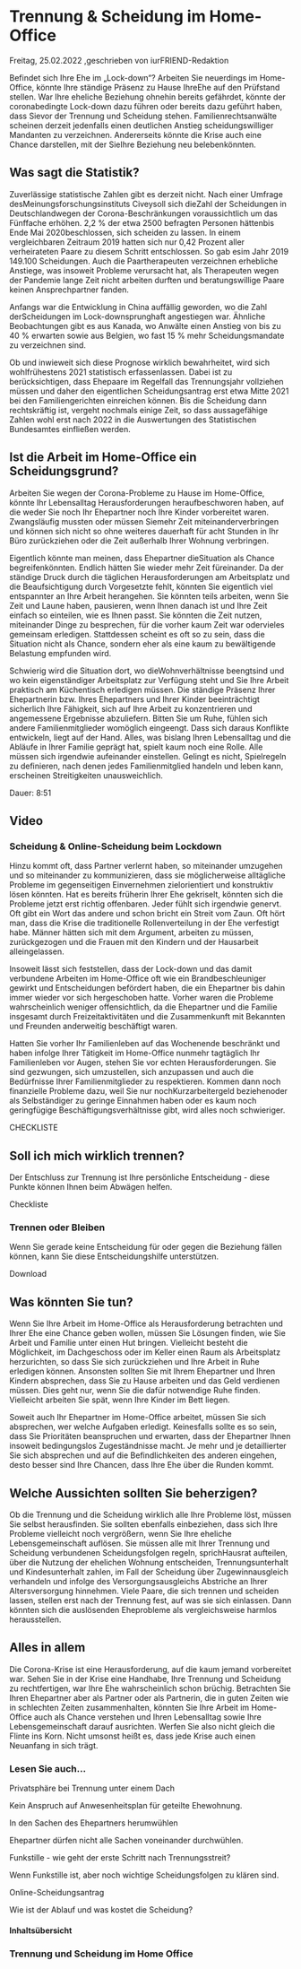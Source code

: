 # Trennung & Scheidung im Home-Office

Freitag, 25.02.2022 ,geschrieben von iurFRIEND-Redaktion

Befindet sich Ihre Ehe im „Lock-down“? Arbeiten Sie neuerdings im Home-Office, könnte Ihre ständige Präsenz zu Hause IhreEhe auf den Prüfstand stellen. War Ihre eheliche Beziehung ohnehin bereits gefährdet, könnte der coronabedingte Lock-down dazu führen oder bereits dazu geführt haben, dass Sievor der Trennung und Scheidung stehen. Familienrechtsanwälte scheinen derzeit jedenfalls einen deutlichen Anstieg scheidungswilliger Mandanten zu verzeichnen. Andererseits könnte die Krise auch eine Chance darstellen, mit der SieIhre Beziehung neu belebenkönnten.

## Was sagt die Statistik?

Zuverlässige statistische Zahlen gibt es derzeit nicht. Nach einer Umfrage desMeinungsforschungsinstituts Civeysoll sich dieZahl der Scheidungen in Deutschlandwegen der Corona-Beschränkungen voraussichtlich um das Fünffache erhöhen. 2,2 % der etwa 2500 befragten Personen hättenbis Ende Mai 2020beschlossen, sich scheiden zu lassen. In einem vergleichbaren Zeitraum 2019 hatten sich nur 0,42 Prozent aller verheirateten Paare zu diesem Schritt entschlossen. So gab esim Jahr 2019 149.100 Scheidungen. Auch die Paartherapeuten verzeichnen erhebliche Anstiege, was insoweit Probleme verursacht hat, als Therapeuten wegen der Pandemie lange Zeit nicht arbeiten durften und beratungswillige Paare keinen Ansprechpartner fanden.

Anfangs war die Entwicklung in China auffällig geworden, wo die Zahl derScheidungen im Lock-downsprunghaft angestiegen war. Ähnliche Beobachtungen gibt es aus Kanada, wo Anwälte einen Anstieg von bis zu 40 % erwarten sowie aus Belgien, wo fast 15 % mehr Scheidungsmandate zu verzeichnen sind.

Ob und inwieweit sich diese Prognose wirklich bewahrheitet, wird sich wohlfrühestens 2021 statistisch erfassenlassen. Dabei ist zu berücksichtigen, dass Ehepaare im Regelfall das Trennungsjahr vollziehen müssen und daher den eigentlichen Scheidungsantrag erst etwa Mitte 2021 bei den Familiengerichten einreichen können. Bis die Scheidung dann rechtskräftig ist, vergeht nochmals einige Zeit, so dass aussagefähige Zahlen wohl erst nach 2022 in die Auswertungen des Statistischen Bundesamtes einfließen werden.

## Ist die Arbeit im Home-Office ein Scheidungsgrund?

Arbeiten Sie wegen der Corona-Probleme zu Hause im Home-Office, könnte Ihr Lebensalltag Herausforderungen heraufbeschworen haben, auf die weder Sie noch Ihr Ehepartner noch Ihre Kinder vorbereitet waren. Zwangsläufig mussten oder müssen Siemehr Zeit miteinanderverbringen und können sich nicht so ohne weiteres dauerhaft für acht Stunden in Ihr Büro zurückziehen oder die Zeit außerhalb Ihrer Wohnung verbringen.

Eigentlich könnte man meinen, dass Ehepartner dieSituation als Chance begreifenkönnten. Endlich hätten Sie wieder mehr Zeit füreinander. Da der ständige Druck durch die täglichen Herausforderungen am Arbeitsplatz und die Beaufsichtigung durch Vorgesetzte fehlt, könnten Sie eigentlich viel entspannter an Ihre Arbeit herangehen. Sie könnten teils arbeiten, wenn Sie Zeit und Laune haben, pausieren, wenn Ihnen danach ist und Ihre Zeit einfach so einteilen, wie es Ihnen passt. Sie könnten die Zeit nutzen, miteinander Dinge zu besprechen, für die vorher kaum Zeit war odervieles gemeinsam erledigen. Stattdessen scheint es oft so zu sein, dass die Situation nicht als Chance, sondern eher als eine kaum zu bewältigende Belastung empfunden wird.

Schwierig wird die Situation dort, wo dieWohnverhältnisse beengtsind und wo kein eigenständiger Arbeitsplatz zur Verfügung steht und Sie Ihre Arbeit praktisch am Küchentisch erledigen müssen. Die ständige Präsenz Ihrer Ehepartnerin bzw. Ihres Ehepartners und Ihrer Kinder beeinträchtigt sicherlich Ihre Fähigkeit, sich auf Ihre Arbeit zu konzentrieren und angemessene Ergebnisse abzuliefern. Bitten Sie um Ruhe, fühlen sich andere Familienmitglieder womöglich eingeengt. Dass sich daraus Konflikte entwickeln, liegt auf der Hand. Alles, was bislang Ihren Lebensalltag und die Abläufe in Ihrer Familie geprägt hat, spielt kaum noch eine Rolle. Alle müssen sich irgendwie aufeinander einstellen. Gelingt es nicht, Spielregeln zu definieren, nach denen jedes Familienmitglied handeln und leben kann, erscheinen Streitigkeiten unausweichlich.

Dauer: 8:51

## Video

### Scheidung & Online-Scheidung beim Lockdown

Hinzu kommt oft, dass Partner verlernt haben, so miteinander umzugehen und so miteinander zu kommunizieren, dass sie möglicherweise alltägliche Probleme im gegenseitigen Einvernehmen zielorientiert und konstruktiv lösen könnten. Hat es bereits früherin Ihrer Ehe gekriselt, könnten sich die Probleme jetzt erst richtig offenbaren. Jeder fühlt sich irgendwie genervt. Oft gibt ein Wort das andere und schon bricht ein Streit vom Zaun. Oft hört man, dass die Krise die traditionelle Rollenverteilung in der Ehe verfestigt habe. Männer hätten sich mit dem Argument, arbeiten zu müssen, zurückgezogen und die Frauen mit den Kindern und der Hausarbeit alleingelassen.

Insoweit lässt sich feststellen, dass der Lock-down und das damit verbundene Arbeiten im Home-Office oft wie ein Brandbeschleuniger gewirkt und Entscheidungen befördert haben, die ein Ehepartner bis dahin immer wieder vor sich hergeschoben hatte. Vorher waren die Probleme wahrscheinlich weniger offensichtlich, da die Ehepartner und die Familie insgesamt durch Freizeitaktivitäten und die Zusammenkunft mit Bekannten und Freunden anderweitig beschäftigt waren.

Hatten Sie vorher Ihr Familienleben auf das Wochenende beschränkt und haben infolge Ihrer Tätigkeit im Home-Office nunmehr tagtäglich Ihr Familienleben vor Augen, stehen Sie vor echten Herausforderungen. Sie sind gezwungen, sich umzustellen, sich anzupassen und auch die Bedürfnisse Ihrer Familienmitglieder zu respektieren. Kommen dann noch finanzielle Probleme dazu, weil Sie nur nochKurzarbeitergeld beziehenoder als Selbständiger zu geringe Einnahmen haben oder es kaum noch geringfügige Beschäftigungsverhältnisse gibt, wird alles noch schwieriger.

CHECKLISTE

## Soll ich mich wirklich trennen?

Der Entschluss zur Trennung ist Ihre persönliche Entscheidung - diese Punkte können Ihnen beim Abwägen helfen.

Checkliste

### Trennen oder Bleiben

Wenn Sie gerade keine Entscheidung für oder gegen die Beziehung fällen können, kann Sie diese Entscheidungshilfe unterstützen.

Download

## Was könnten Sie tun?

Wenn Sie Ihre Arbeit im Home-Office als Herausforderung betrachten und Ihrer Ehe eine Chance geben wollen, müssen Sie Lösungen finden, wie Sie Arbeit und Familie unter einen Hut bringen. Vielleicht besteht die Möglichkeit, im Dachgeschoss oder im Keller einen Raum als Arbeitsplatz herzurichten, so dass Sie sich zurückziehen und Ihre Arbeit in Ruhe erledigen können. Ansonsten sollten Sie mit Ihrem Ehepartner und Ihren Kindern absprechen, dass Sie zu Hause arbeiten und das Geld verdienen müssen. Dies geht nur, wenn Sie die dafür notwendige Ruhe finden. Vielleicht arbeiten Sie spät, wenn Ihre Kinder im Bett liegen.

Soweit auch Ihr Ehepartner im Home-Office arbeitet, müssen Sie sich absprechen, wer welche Aufgaben erledigt. Keinesfalls sollte es so sein, dass Sie Prioritäten beanspruchen und erwarten, dass der Ehepartner Ihnen insoweit bedingungslos Zugeständnisse macht. Je mehr und je detaillierter Sie sich absprechen und auf die Befindlichkeiten des anderen eingehen, desto besser sind Ihre Chancen, dass Ihre Ehe über die Runden kommt.

## Welche Aussichten sollten Sie beherzigen?

Ob die Trennung und die Scheidung wirklich alle Ihre Probleme löst, müssen Sie selbst herausfinden. Sie sollten ebenfalls einbeziehen, dass sich Ihre Probleme vielleicht noch vergrößern, wenn Sie Ihre eheliche Lebensgemeinschaft auflösen. Sie müssen alle mit Ihrer Trennung und Scheidung verbundenen Scheidungsfolgen regeln, sprichHausrat aufteilen, über die Nutzung der ehelichen Wohnung entscheiden, Trennungsunterhalt und Kindesunterhalt zahlen, im Fall der Scheidung über Zugewinnausgleich verhandeln und infolge des Versorgungsausgleichs Abstriche an Ihrer Altersversorgung hinnehmen. Viele Paare, die sich trennen und scheiden lassen, stellen erst nach der Trennung fest, auf was sie sich einlassen. Dann könnten sich die auslösenden Eheprobleme als vergleichsweise harmlos herausstellen.

## Alles in allem

Die Corona-Krise ist eine Herausforderung, auf die kaum jemand vorbereitet war. Sehen Sie in der Krise eine Handhabe, Ihre Trennung und Scheidung zu rechtfertigen, war Ihre Ehe wahrscheinlich schon brüchig. Betrachten Sie Ihren Ehepartner aber als Partner oder als Partnerin, die in guten Zeiten wie in schlechten Zeiten zusammenhalten, könnten Sie Ihre Arbeit im Home-Office auch als Chance verstehen und Ihren Lebensalltag sowie Ihre Lebensgemeinschaft darauf ausrichten. Werfen Sie also nicht gleich die Flinte ins Korn. Nicht umsonst heißt es, dass jede Krise auch einen Neuanfang in sich trägt.

### Lesen Sie auch...

Privatsphäre bei Trennung unter einem Dach

Kein Anspruch auf Anwesenheitsplan für geteilte Ehewohnung.

In den Sachen des Ehepartners herumwühlen

Ehepartner dürfen nicht alle Sachen voneinander durchwühlen.

Funkstille - wie geht der erste Schritt nach Trennungsstreit?

Wenn Funkstille ist, aber noch wichtige Scheidungsfolgen zu klären sind.

Online-Scheidungsantrag

Wie ist der Ablauf und was kostet die Scheidung?

#### Inhaltsübersicht

### Trennung und Scheidung im Home Office